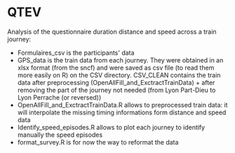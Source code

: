 # QTEV

Analysis of the questionnaire duration distance and speed across a train journey:

- Formulaires_csv is the participants' data
- GPS_data is the train data from each journey. They were obtained in an xlsx format (from the sncf) and were saved as csv file (to read them more easily on R) on the CSV directory. CSV_CLEAN contains the train data after preprocessing (OpenAllFill_and_ExctractTrainData) + after removing the part of the journey not needed (from Lyon Part-Dieu to Lyon Perrache (or reversed))  
- OpenAllFill_and_ExctractTrainData.R allows to preprocessed train data: it will interpolate the missing timing informations form distance and speed data
- Identify_speed_episodes.R allows to plot each journey to identify manually the speed episodes
- format_survey.R is for now the way to reformat the data   
